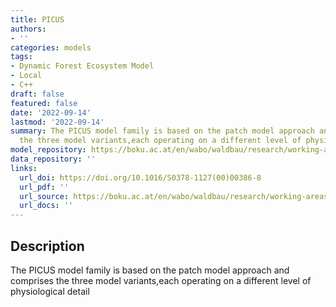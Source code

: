 ```yaml
---
title: PICUS
authors:
- ''
categories: models
tags:
- Dynamic Forest Ecosystem Model
- Local
- C++
draft: false
featured: false
date: '2022-09-14'
lastmod: '2022-09-14'
summary: The PICUS model family is based on the patch model approach and comprises
  the three model variants,each operating on a different level of physiological detail
model_repository: https://boku.ac.at/en/wabo/waldbau/research/working-areas/waldoekosystemmodellierung/dynamische-oekosystemmodelle/picus
data_repository: ''
links:
  url_doi: https://doi.org/10.1016/S0378-1127(00)00386-8
  url_pdf: ''
  url_source: https://boku.ac.at/en/wabo/waldbau/research/working-areas/waldoekosystemmodellierung/dynamische-oekosystemmodelle/picus
  url_docs: ''
---
```


## Description

The PICUS model family is based on the patch model approach and comprises the three model variants,each operating on a different level of physiological detail


